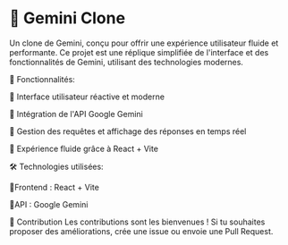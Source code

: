 # 🌟 Gemini Clone

Un clone de Gemini, conçu pour offrir une expérience utilisateur fluide et performante. Ce projet est une réplique simplifiée de l'interface et des fonctionnalités de Gemini, utilisant des technologies modernes.

🚀 Fonctionnalités:

🔹 Interface utilisateur réactive et moderne

🔹 Intégration de l'API Google Gemini

🔹 Gestion des requêtes et affichage des réponses en temps réel

🔹 Expérience fluide grâce à React + Vite


🛠️ Technologies utilisées:

🔹Frontend : React + Vite

🔹API : Google Gemini

🤝 Contribution
Les contributions sont les bienvenues ! Si tu souhaites proposer des améliorations, crée une issue ou envoie une Pull Request.
